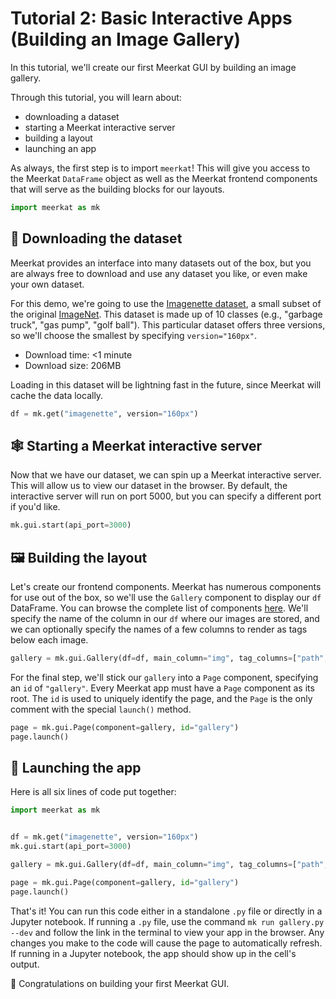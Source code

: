 # Tutorial 2: Basic Interactive Apps (Building an Image Gallery)

<!-- TODO: include screenshots? -->

In this tutorial, we'll create our first Meerkat GUI by building an image gallery.

Through this tutorial, you will learn about:

- downloading a dataset
- starting a Meerkat interactive server
- building a layout
- launching an app

As always, the first step is to import `meerkat`! This will give you access to the Meerkat `DataFrame` object as well as the Meerkat frontend components that will serve as the building blocks for our layouts.

```python
import meerkat as mk
```

## 💾 Downloading the dataset

Meerkat provides an interface into many datasets out of the box, but you are always free to download and use any dataset you like, or even make your own dataset.

For this demo, we're going to use the [Imagenette dataset](https://github.com/fastai/imagenette#image%E7%BD%91), a small subset of the original [ImageNet](https://www.image-net.org/update-mar-11-2021.php). This dataset is made up of 10 classes (e.g., "garbage truck", "gas pump", "golf ball"). This particular dataset offers three versions, so we'll choose the smallest by specifying `version="160px"`.

- Download time: <1 minute
- Download size: 206MB

Loading in this dataset will be lightning fast in the future, since Meerkat will cache the data locally.

```python
df = mk.get("imagenette", version="160px")
```

## 🕸️ Starting a Meerkat interactive server

Now that we have our dataset, we can spin up a Meerkat interactive server. This will allow us to view our dataset in the browser. By default, the interactive server will run on port 5000, but you can specify a different port if you'd like.

```python
mk.gui.start(api_port=3000)
```

## 🖼️ Building the layout

Let's create our frontend components. Meerkat has numerous components for use out of the box, so we'll use the `Gallery` component to display our `df` DataFrame. You can browse the complete list of components [here](). We'll specify the name of the column in our `df` where our images are stored, and we can optionally specify the names of a few columns to render as tags below each image.

```python
gallery = mk.gui.Gallery(df=df, main_column="img", tag_columns=["path", "label"])
```

For the final step, we'll stick our `gallery` into a `Page` component, specifying an `id` of `"gallery"`. Every Meerkat app must have a `Page` component as its root. The `id` is used to uniquely identify the page, and the `Page` is the only comment with the special `launch()` method.

```python
page = mk.gui.Page(component=gallery, id="gallery")
page.launch()
```

## 🚀 Launching the app

Here is all six lines of code put together:

```python
import meerkat as mk


df = mk.get("imagenette", version="160px")
mk.gui.start(api_port=3000)

gallery = mk.gui.Gallery(df=df, main_column="img", tag_columns=["path", "label"])

page = mk.gui.Page(component=gallery, id="gallery")
page.launch()
```

That's it! You can run this code either in a standalone `.py` file or directly in a Jupyter notebook. If running a `.py` file, use the command `mk run gallery.py --dev` and follow the link in the terminal to view your app in the browser. Any changes you make to the code will cause the page to automatically refresh. If running in a Jupyter notebook, the app should show up in the cell's output.

🥳 Congratulations on building your first Meerkat GUI.
